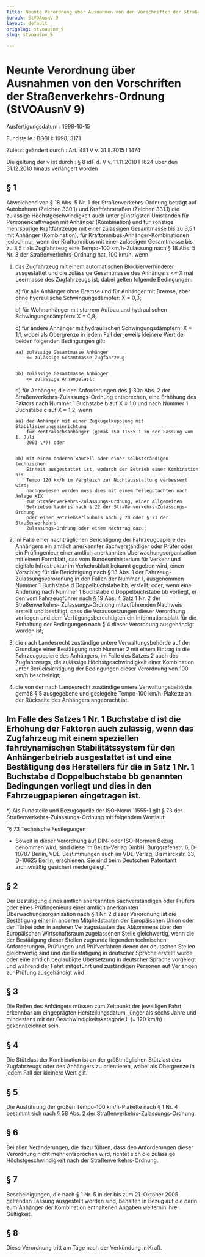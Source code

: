 ```yaml
---
Title: Neunte Verordnung über Ausnahmen von den Vorschriften der Straßenverkehrs-Ordnung
jurabk: StVOAusnV 9
layout: default
origslug: stvoausnv_9
slug: stvoausnv_9

---
```


# Neunte Verordnung über Ausnahmen von den Vorschriften der Straßenverkehrs-Ordnung (StVOAusnV 9)

Ausfertigungsdatum
:   1998-10-15

Fundstelle
:   BGBl I: 1998, 3171

Zuletzt geändert durch
:   Art. 481 V v. 31.8.2015 I 1474

Die geltung der v ist durch
:   § 8 idF d. V v. 11.11.2010 I 1624 über den 31.12.2010 hinaus verlängert worden


## § 1

Abweichend von § 18 Abs. 5 Nr. 1 der Straßenverkehrs-Ordnung beträgt
auf Autobahnen (Zeichen 330.1) und Kraftfahrstraßen (Zeichen 331.1)
die zulässige Höchstgeschwindigkeit auch unter günstigsten Umständen
für Personenkraftwagen mit Anhänger (Kombination) und für sonstige
mehrspurige Kraftfahrzeuge mit einer zulässigen Gesamtmasse bis zu 3,5
t mit Anhänger (Kombination), für Kraftomnibus-Anhänger-Kombinationen
jedoch nur, wenn der Kraftomnibus mit einer zulässigen Gesamtmasse bis
zu 3,5 t als Zugfahrzeug eine Tempo-100 km/h-Zulassung nach § 18 Abs.
5 Nr. 3 der Straßenverkehrs-Ordnung hat, 100 km/h, wenn

1.  das Zugfahrzeug mit einem automatischen Blockierverhinderer
    ausgestattet und die zulässige Gesamtmasse des Anhängers
    <= X mal Leermasse des Zugfahrzeugs ist, dabei gelten folgende
    Bedingungen:

    a)  für alle Anhänger ohne Bremse und für Anhänger mit Bremse, aber ohne
        hydraulische Schwingungsdämpfer: X = 0,3;


    b)  für Wohnanhänger mit starrem Aufbau und hydraulischen
        Schwingungsdämpfern: X = 0,8;


    c)  für andere Anhänger mit hydraulischen Schwingungsdämpfern: X = 1,1,
        wobei als Obergrenze in jedem Fall der jeweils kleinere Wert der
        beiden folgenden Bedingungen gilt:

        aa) zulässige Gesamtmasse Anhänger
            <= zulässige Gesamtmasse Zugfahrzeug,


        bb) zulässige Gesamtmasse Anhänger
            <= zulässige Anhängelast;





    d)  für Anhänger, die den Anforderungen des § 30a Abs. 2 der
        Straßenverkehrs-Zulassungs-Ordnung entsprechen, eine Erhöhung des
        Faktors nach Nummer 1 Buchstabe b auf X = 1,0 und nach Nummer 1
        Buchstabe c auf X = 1,2, wenn

        aa) der Anhänger mit einer Zugkugelkupplung mit Stabilisierungseinrichtung
            für Zentralachsanhänger (gemäß ISO 11555-1 in der Fassung vom 1. Juli
            2003 \*)) oder


        bb) mit einem anderen Bauteil oder einer selbstständigen technischen
            Einheit ausgestattet ist, wodurch der Betrieb einer Kombination bis
            Tempo 120 km/h im Vergleich zur Nichtausstattung verbessert wird;
            nachgewiesen werden muss dies mit einem Teilegutachten nach Anlage XIX
            zur Straßenverkehrs-Zulassungs-Ordnung, einer Allgemeinen
            Betriebserlaubnis nach § 22 der Straßenverkehrs-Zulassungs-Ordnung
            oder einer Betriebserlaubnis nach § 20 oder § 21 der Straßenverkehrs-
            Zulassungs-Ordnung oder einem Nachtrag dazu;








2.  im Falle einer nachträglichen Berichtigung der Fahrzeugpapiere des
    Anhängers ein amtlich anerkannter Sachverständiger oder Prüfer oder
    ein Prüfingenieur einer amtlich anerkannten Überwachungsorganisation
    mit einem Formblatt, das vom Bundesministerium für Verkehr und
    digitale Infrastruktur im Verkehrsblatt bekannt gegeben wird, einen
    Vorschlag für die Berichtigung nach § 13 Abs. 1 der Fahrzeug-
    Zulassungsverordnung in den Fällen der Nummer 1, ausgenommen Nummer 1
    Buchstabe d Doppelbuchstabe bb, erstellt, oder, wenn eine Änderung
    nach Nummer 1 Buchstabe d Doppelbuchstabe bb vorliegt, er den vom
    Fahrzeugführer nach § 19 Abs. 4 Satz 1 Nr. 2 der Straßenverkehrs-
    Zulassungs-Ordnung mitzuführenden Nachweis erstellt und bestätigt,
    dass die Voraussetzungen dieser Verordnung vorliegen und dem
    Verfügungsberechtigten ein Informationsblatt für die Einhaltung der
    Bedingungen nach § 4 dieser Verordnung ausgehändigt worden ist;


3.  die nach Landesrecht zuständige untere Verwaltungsbehörde auf der
    Grundlage einer Bestätigung nach Nummer 2 mit einem Eintrag in die
    Fahrzeugpapiere des Anhängers, im Falle des Satzes 2 auch des
    Zugfahrzeugs, die zulässige Höchstgeschwindigkeit einer Kombination
    unter Berücksichtigung der Bedingungen dieser Verordnung von 100 km/h
    bescheinigt;


4.  die von der nach Landesrecht zuständige untere Verwaltungsbehörde
    gemäß § 5 ausgegebene und gesiegelte Tempo-100 km/h-Plakette an der
    Rückseite des Anhängers angebracht ist.



Im Falle des Satzes 1 Nr. 1 Buchstabe d ist die Erhöhung der Faktoren
auch zulässig, wenn das Zugfahrzeug mit einem speziellen
fahrdynamischen Stabilitätssystem für den Anhängerbetrieb ausgestattet
ist und eine Bestätigung des Herstellers für die in Satz 1 Nr. 1
Buchstabe d Doppelbuchstabe bb genannten Bedingungen vorliegt und dies
in den Fahrzeugpapieren eingetragen ist.
-----

\*) Als Fundstelle und Bezugsquelle der ISO-Norm 11555-1 gilt § 73 der
    Straßenverkehrs-Zulassungs-Ordnung mit folgendem Wortlaut:



"§ 73
Technische Festlegungen

*   Soweit in dieser Verordnung auf DIN- oder ISO-Normen Bezug genommen
    wird, sind diese im Beuth-Verlag GmbH, Burggrafenstr. 6, D-10787
    Berlin, VDE-Bestimmungen auch im VDE-Verlag, Bismarckstr. 33, D-10625
    Berlin, erschienen. Sie sind beim Deutschen Patentamt archivmäßig
    gesichert niedergelegt.“





## § 2

Der Bestätigung eines amtlich anerkannten Sachverständigen oder
Prüfers oder eines Prüfingenieurs einer amtlich anerkannten
Überwachungsorganisation nach § 1 Nr. 2 dieser Verordnung ist die
Bestätigung einer in anderen Mitgliedstaaten der Europäischen Union
oder der Türkei oder in anderen Vertragsstaaten des Abkommens über den
Europäischen Wirtschaftsraum zugelassenen Stelle gleichwertig, wenn
die der Bestätigung dieser Stellen zugrunde liegenden technischen
Anforderungen, Prüfungen und Prüfverfahren denen der deutschen Stellen
gleichwertig sind und die Bestätigung in deutscher Sprache erstellt
wurde oder eine amtlich beglaubigte Übersetzung in deutscher Sprache
vorgelegt und während der Fahrt mitgeführt und zuständigen Personen
auf Verlangen zur Prüfung ausgehändigt wird.


## § 3

Die Reifen des Anhängers müssen zum Zeitpunkt der jeweiligen Fahrt,
erkennbar am eingeprägten Herstellungsdatum, jünger als sechs Jahre
und mindestens mit der Geschwindigkeitskategorie L (= 120 km/h)
gekennzeichnet sein.


## § 4

Die Stützlast der Kombination ist an der größtmöglichen Stützlast des
Zugfahrzeugs oder des Anhängers zu orientieren, wobei als Obergrenze
in jedem Fall der kleinere Wert gilt.


## § 5

Die Ausführung der großen Tempo-100 km/h-Plakette nach § 1 Nr. 4
bestimmt sich nach § 58 Abs. 2 der Straßenverkehrs-Zulassungs-Ordnung.


## § 6

Bei allen Veränderungen, die dazu führen, dass den Anforderungen
dieser Verordnung nicht mehr entsprochen wird, richtet sich die
zulässige Höchstgeschwindigkeit nach der Straßenverkehrs-Ordnung.


## § 7

Bescheinigungen, die nach § 1 Nr. 5 in der bis zum 21. Oktober 2005
geltenden Fassung ausgestellt worden sind, behalten in Bezug auf die
darin zum Anhänger der Kombination enthaltenen Angaben weiterhin ihre
Gültigkeit.


## § 8

Diese Verordnung tritt am Tage nach der Verkündung in Kraft.


